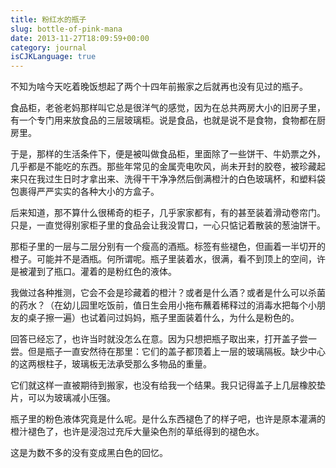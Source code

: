 ```yaml
---
title: 粉红水的瓶子
slug: bottle-of-pink-mana
date: 2013-11-27T18:09:59+00:00
category: journal
isCJKLanguage: true
---
```

不知为啥今天吃着晚饭想起了两个十四年前搬家之后就再也没有见过的瓶子。

食品柜，老爸老妈那样叫它总是很洋气的感觉，因为在总共两房大小的旧房子里，有一个专门用来放食品的三层玻璃柜。说是食品，也就是说不是食物，食物都在厨房里。

于是，那样的生活条件下，便是被叫做食品柜，里面除了一些饼干、牛奶票之外，几乎都是不能吃的东西。那些年常见的金属壳电吹风，尚未开封的胶卷，被珍藏起来只在我过生日时才拿出来、洗得干干净净然后倒满橙汁的白色玻璃杯，和塑料袋包裹得严严实实的各种大小的方盒子。

后来知道，那不算什么很稀奇的柜子，几乎家家都有，有的甚至装着滑动卷帘门。只是，一直觉得别家柜子里的食品会让我没胃口，一心只惦记着散装的葱油饼干。

那柜子里的一层与二层分别有一个瘦高的酒瓶。标签有些褪色，但画着一半切开的橙子。可能并不是酒瓶。何所谓呢。瓶子里装着水，很满，看不到顶上的空间，许是被灌到了瓶口。灌着的是粉红色的液体。

我做过各种推测，它会不会是珍藏着的橙汁？或者是什么酒？或者是什么可以杀菌的药水？（在幼儿园里吃饭前，值日生会用小拖布蘸着稀释过的消毒水把每个小朋友的桌子擦一遍）也试着问过妈妈，瓶子里面装着什么，为什么是粉色的。

回答已经忘了，也许当时就没怎么在意。因为只想把瓶子取出来，打开盖子尝一尝。但是瓶子一直安然待在那里：它们的盖子都顶着上一层的玻璃隔板。缺少中心的这两根柱子，玻璃板无法承受那么多物品的重量。

它们就这样一直被期待到搬家，也没有给我一个结果。我只记得盖子上几层橡胶垫片，可以为玻璃减小压强。

瓶子里的粉色液体究竟是什么呢。是什么东西褪色了的样子吧，也许是原本灌满的橙汁褪色了，也许是浸泡过充斥大量染色剂的草纸得到的褪色水。

这是为数不多的没有变成黑白色的回忆。